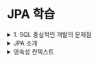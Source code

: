 # JPA 학습



<details>
<summary>1. SQL 중심적인 개발의 문제점</summary>

## 1. SQL 중심적인 개발의 문제점

---

애플리케이션을 개발할 때 객체지향 언어로 작성을 한다.

데이터베이스 세계는 관계형 DB를 많이 사용한다.

지금 시대는 객체를 관계형 DB에 관리한다.

이렇게 하려면 관리를 위한 SQL을 사용해야한다.

여기서 발생하는 문제점은

## 반복되는/지루한 코드(CRUD)

자바 객체를 SQL로 SQL을 자바 객체로 바꾸는 과정이 반복된다.

```java
public class Member{
	private Stirng memberId;
	private String name;
	...
}
```

```java
INSERT INTO MEMBER(MEMBER_ID, NAME, TEL) VALUES ...
SELECT MEMBER_ID, NAME, TEL FROM MEMBER M
UPDATE MEMBER SET ...
```

SQL에 의존적인 개발을 피하기가 어렵다.

여기서 발생하는 것이

## 패러다임의 불일치

## 현실적인 대안은 관계형 데이터베이스

객체를 관계형 데이터베이스에 저장

대표적인 예시로 MyBatis가 있는데

> 객체 → SQL변환 → SQL+DB
> 

개발자 = SQL 매퍼

### 객체와 관계형 데이터베이스의 차이

1. 상속
2. 연관관계
3. 데이터 타입
4. 데이터 식별 방법

상속 관계는 데이터 베이스 테이블에 저장할 수 없다.

하지만 비슷하게 볼 수 있는 방법이 있다.

부모같은 테이블 + 자식같은 테이블을 만들어 필요시 join을 통해 연결한다

TABLE 슈퍼타입 서브타입 관계

Album 관계

---

1. 객체 분해
2. Insert 부모
3. insert 자식

두개를 작성해야한다는 단점이 있다.

조회시는 

각각의 테이블에 따른 join sql 작성이 필요하다.

각각의 객체 생성

복잡해 진다.

따라서 DB에 저장할 객체에 대해서는 상속을 사용하지 않는다.

자식이 늘어날 수록 join해야하는 쿼리도 늘어나며 이를 해야하는게 개발자의 몫이 된다.

## 이를 자바 collection에 저장한다면?

```java
list.add(album);

Album album = list.get(albumId);

// 부모타입으로 조회 후 다형성 활용
Item item = list.get(albumId);
```

## 연관관계

- 객체는 참조를 사용: member.getTeam()
- 테이블은 외래 키를 사용: JOIN ON M.TEAM_ID = T.TEAM_ID

![Untitled](/img/1-1.png)

## 객체를 테이블에 맞추어 모델링이 수행된다.

```java
class Member{
	String id;
	Long teamId;
	String username;
}

class Team{
	Long id;
	String name;
}
```

위와 같이 만들 경우 객체다운 모델링이 아닐 수 있다.

```java
class Member{
	String id;
	Team team;
	String username;
}

class Team{
	Long id;
	String name;
}
```

위와 같은것이 객체다운 모델링이지만 이는 

데이터베이스에 SQL 쿼리를 날릴 때 조금 어려워진다는 단점이 있다.

조회할 때도 쉽지가 않다.

연관관계째로 가져오고 싶다면

```java
Select M.*, T.*
	FROM MEMBER M
	JOIN TEAM T ON M.TEAM_ID = T.TEAM_ID

public Member find(String member_id){
	...
}
```

이런 객체 모델링을 자바 컬렉션에 관리를 한다면?

list.add(member);

Member member = list.get(memberId);

Team team = member.getTeam();

결국 RDB와 객체지향 프로그래밍간의 관점, 패러다임의 차이에 의해 변환과정을 어느정도 해소 시킬 수 있는 것이 JPA인듯?

객체는 자유롭게 객체 크래프를 탐색할 수 있어야 한다.

엔티티 신뢰의 문제 → 계층이 성립이 되어야 한다.

dao를 통해 객체를 가져왔을 때 객체 내의 정보를 조회할 수 있는지 확신할 수 없다.

(보통 이럴때 내부를 까보는 경향이 없지않아 있다)

모든 객체를 미리 로딩할 수 있을까?

상황에 따라 동일한 조회 메서드를 여러번 생성

<aside>
☕ 진정한의미의 계층 분할이 어렵다.

</aside>

결국 말하고자 하는 것은

객체지향적으로 설계를 한다고 할 수록 매핑작업만 늘어난다.

</details>

<details>
<summary> JPA 소개 </summary>

# JPA?

![Untitled](/img/2-1.png)

# ORM?

객체 관계 매핑

객체는 객체대로 설계

관계형 데이터베이스는 관계형 데이터베이스대로 설계

ORM 프레임워크가 중간에서 매핑

대중적인 언어에는 대부분 ORM 기술이 존재

# JPA 동작 - 저장

![Untitled](/img/2-2.png)

회원 생성 동작을 수행한다고 한다면 JPA가 알아서 회원 정보를 생성하고 insert쿼리를 생성한다.

# JPA 동작 - 조회

![Untitled](/img/2-3.png)

# JPA는 표준 명세

---

- 인터페이스의 모음
- JPA2.1 표준 명세를 구현한 3가지 구현체
- 하이버네이트, EclipseLink, DataNucleus

![Untitled](/img/2-4.png)

대부분은 hibernate를 많이 사용한다.

대부분의 ORM기능을 포함,

스토어드 프로시저, 컨버터, 엔티티 그래프 기능 추가

사용해야하는 이유

SQL중심적인 개발에서 객체 중심으로 개발

생산성

- 저장
    - jpa.persist(member)
    - 이렇게 호출 시 collections에서 조회한 것 처럼 불러낼 수 있다.
- 조회
    - Member member = jpa.find(memberId);
- 수정
    - member.setName(”변경할 이름”)
- 삭제
    - jpa.remove(member)

유지보수

- 기존의 경우 필드 변경시 모든 SQL을 수정해야한다.
- JPA의 경우 필드만 추가하면 된다. JPA가 쿼리를 생성해준다

패러다임의 불일치 해결

- 상속
    - 슈퍼타입, 서브타입 생성할 필요가 없다.
    - 개발자는 코드만 작성
    - JPA가 부모, 자식테이블에 대한 쿼리를 작성해준다.
- 연관관계
    - 연관관계를 저장
    
    ```java
    member.setTeam(team);
    jpa.persist(member);
    ```
    
- 객체 관계 그래프 탐색
    
    ```java
    Member member = jpa.find(Member.class, memberId);
    Team team = member.getTeam();
    ```
    
- 신뢰할 수 있는 엔티티, 계층
    
    ```java
    class MemberService{
    	public void process(){
    		Member member = memberDAO.find(memberId);
    		member.getTeam();
    		member.getOrder().getDelivery();
    	}
    }
    ```
    
- 동일한 트랜잭션에서 조회한 엔티티는 같음을 보장

성능 최적화 기능

- 1차 캐시와 동일성 보장
    - 같은 트랜잭션 안에는 같은 엔티티를 반환 - 조회 성능 향상
    - DB Isolation level이 Read Commit이어도 애플리케이션에서 Repeatable Read 보장
    
    ```java
    String memberId = "100";
    Member m1 = jpa.find(Member.class, memberId); //SQL 실행
    Member m2 = jpa.find(Member.class, memberId); // 1차캐시에서 값 가져온다.
    
    System.out.println(m1==m2); // true가 발생한다.
    ```
    
- 트랜잭션을 지원하는 쓰기 지연
    - 트랜잭션을 커밋할 때까지 INSERT SQL을 모음
    - JDBC BATCH SQL 기능을 사용해서 한번에 SQL 전송
    
    ```java
    transaction.begin(); // 트랜잭션 시작
    
    em.persist(memberA);
    em.persist(memberB);
    em.persist(memberC);
    // 여기까지 INSERT SQL을 데이터베이스에 보내지 않는다.
    
    // 커밋하는 순간 데이터베이스에 INSERT SQL을 모아서 보낸다.
    transaction.commit();
    ```
    
- 지연로딩과 즉시 로딩
    - 지연로딩
        - 객체가 실제 사용될 때 로딩
        
        ```java
        Member member = memberDAO.find(memberID); // SELECT * FROM MEMBER
        Team team = member.getTeam();
        
        // 이 때 프록시를 초기화 하면서 
        String teamName = team.getName(); // SELECT  * FROM TEAM;
        ```
        
    - 즉시로딩
        - JOIN SQL로 한번에 연관된 객체까지 미리 조회
        
        ```java
        Member member = memberDAO.find(memberID); // SELECT M.*, T.* FROM MEMBER JOIN TEAM ...
        Team team = member.getTeam();
        String teamName = team.getName(); 
        ```
        
    - 기본적으로 지연로딩을 적용시키고 성능적으로 요구될 시 즉시로딩을 적용한다.

데이터 접근 추상화와 벤더 독립성

표준

<aside>
☕ ORM은 객체와 RDB 두 기둥위에 있는 기술

</aside>

</details>

<details>
<summary>영속성 컨텍스트</summary>

# 영속성 컨텍스트

---

JPA에서 중요한 두가지 키워드는 다음과 같다.

# 1. 객체와 관계형데이터베이스 매핑

# 2. 영속성 컨텍스트

![스크린샷 2023-01-03 오후 9.20.53.png](img/3-1.png)

- JPA를 이해하는데 가장 중요한 용어
- 엔티티를 영구 저장하는 환경

```java
EntityManager.persist(entity);
```

사실 해당 코드를 실행할 경우 DB에 실제로 저장하는 것이 아니라 객체를 영속화한다.

## 엔티티 매니저? 영속성 컨텍스트?

- 영속성 컨텍스트는 논리적인 개념
- 눈에 보이지 않는다.
- 엔티티 매니저를 통해서 영속성 컨텍스트에 접근

엔티티 매니저를 생성하면 그 안에 영속성 컨텍스트가 1:1로 매핑이 된다.

# 엔티티의 생명주기

![Untitled](img/3-2.png)

### 비영속(new/transient)

영속성 컨텍스트와 전혀 관계가 없는 새로운 상태

### 영속(managed)

영속성 컨텍스트에 관리되는 상태

### 준영속(detached)

영속성 컨텍스트에 저장되었다가 분리된 상태

### 삭제(removed)

삭제된 상태

## 비영속

비영속 상태의 객체를 생성한다.

```java
Member member = new Member90;
member.setId("member1");
member.setUsername("name");
//여기 까지 간다면 비영속 상태이다

EntityManager em = emf.createEntityManager();
em.getTransaction().begin();

// 해당 코드를 수행 시 영속상태가 된다.
// 하지만 이때까지도 DB에 접근하지 않는다.
em.persist(member);
```

## 준영속

영속상태의 객체를 detach를 통해 영속상태에서 분리시킨다.

# 영속성 컨텍스트의 이점

- 1차 캐시
- 동일성 보장
- 트랜잭션을 지원하는 쓰기지연
- 변경 감지
- 지연 로딩

## 1차 캐시

영속성 컨텍스트를 생성하면 PK로 지정한 값과 엔티티가 key-value쌍으로 묶여서 쓰인다.

```java
// 엔티티를 생성한 상태 (비영속)
Member member = new Member();
member.setId("memberId");
member.setUsername("회원1");

//엔티티를 영속
em.persist(member);
```

이후 조회를 수행 할 경우 가장 먼저 1차캐시에서 해당 객체를 조회하며 

이는 영속계층에 직접적으로 접근하지 않기 때문에 우수한 성능 장점을 갖고 있다.

DB에서 조회한 값도 반환과 동시에 1차캐시에 저장한다.

하지만 데이터 트랜잭션이 끝날 경우 영속성 컨텍스트를 담은 엔티티 매니저를 삭제한다.

따라서 1차캐시도 함께 삭제된다.

성능적 이점을 찾기는 어렵다고 볼 수 있다.(비즈니스로직이 복잡한 경우 제외)

## 영속 엔티티의 동일성 보장

```java
Member findMember = em.find(Member.class, 101L);
Member findMember2 = em.find(Member.class, 101L);

System.out.println(a == b); //동일성 비교 = true;
```

위와 같은 현상이 가능한 이유는 1차캐시로 반복 가능한 읽기(REPEATABLE READ) 등급의 

트랜잭션 격리 수준을 데이터베이스가 아닌 애플리케이션 차원에서 제공

같은 트랜잭션안에서 실행되는 문장은 true가 발생할 수 있다.

## 엔티티 등록

트랜잭션을 지원하는 쓰기 지연

```java
EntityManager em = emf.createEntityManager();
EntityTransaction transaction = em.getTransaction();//엔티티 매니저는 데이터 변경시 트랜잭션을 시작해야 한다.
transaction.begin(); // [트랜잭션] 시작

em.persist(memberA);
em.persist(memberB);//여기까지 INSERT SQL을 데이터베이스에 보내지 않는다.

//커밋하는 순간 데이터베이스에 INSERT SQL을 보낸다.
transaction.commit(); // [트랜잭션] 커밋
```

1차캐시 내부에는 쓰기지연 저장소가 존재한다.

insert를 실행 시 1차캐시에 엔티티가 저장된다. 이때 쓰기지연 저장소에 insert쿼리를 적재한다.

b를 생성해서 넣을 경우 b도 1차캐시에 저장된다. 이때도 쓰기지연 저장소에 SQL이 적재된다.

트랜잭션을 커밋하는 시점에

쓰기지연 저장소에 있던 쿼리가 flush되어 DB에 날아가며 Commit이 수행된다.

</details>